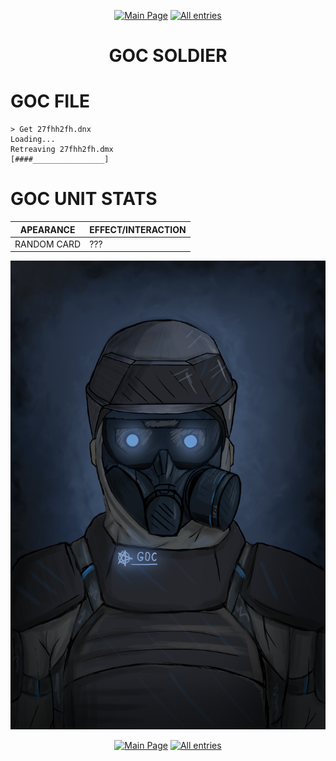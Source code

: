 <p align=center>
    <a href="../../../index">
        <img src="https://img.shields.io/badge/GO_TO-MAIN_PAGE-ffffff?style=for-the-badge&labelColor=000000&color=ffffff" title="Main Page"/></a>
    <a href="../../tree">
        <img src="https://img.shields.io/badge/GO_TO-ALL_ENTRIES-ffffff?style=for-the-badge&labelColor=000000&color=ffffff" title="All entries"></a>
</p>
<h1 align="center">GOC SOLDIER</h1>

# GOC FILE

```
> Get 27fhh2fh.dnx
Loading...
Retreaving 27fhh2fh.dmx
[####________________]
```

# GOC UNIT STATS

| APEARANCE | EFFECT/INTERACTION |
| - | - |
| RANDOM CARD | ??? |

<p align="center">
    <img src="../../../assets/images/characters/GOC.png" title="GOC Soldier" height="750"/>
</p>
<p align=center>
    <a href="../../../index">
        <img src="https://img.shields.io/badge/GO_TO-MAIN_PAGE-ffffff?style=for-the-badge&labelColor=000000&color=ffffff" title="Main Page"/></a>
    <a href="../../tree">
        <img src="https://img.shields.io/badge/GO_TO-ALL_ENTRIES-ffffff?style=for-the-badge&labelColor=000000&color=ffffff" title="All entries"></a>
</p>